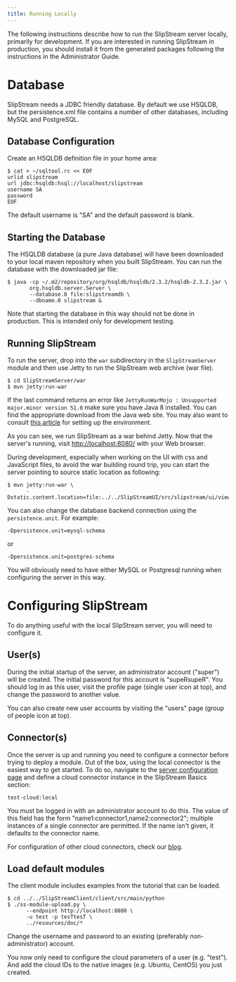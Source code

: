 ```yaml
---
title: Running Locally
---
```


The following instructions describe how to run the SlipStream server
locally, primarily for development.  If you are interested in running
SlipStream in production, you should install it from the generated
packages following the instructions in the Administrator Guide.

# Database

SlipStream needs a JDBC friendly database. By default we use HSQLDB,
but the persistence.xml file contains a number of other databases,
including MySQL and PostgreSQL.

## Database Configuration

Create an HSQLDB definition file in your home area:

    $ cat > ~/sqltool.rc << EOF
    urlid slipstream
    url jdbc:hsqldb:hsql://localhost/slipstream
    username SA
    password
    EOF

The default username is "SA" and the default password is blank.

## Starting the Database

The HSQLDB database (a pure Java database) will have been downloaded
to your local maven repository when you built SlipStream.  You can run
the database with the downloaded jar file:

    $ java -cp ~/.m2/repository/org/hsqldb/hsqldb/2.3.2/hsqldb-2.3.2.jar \
           org.hsqldb.server.Server \
           --database.0 file:slipstreamdb \
           --dbname.0 slipstream &

Note that starting the database in this way should not be done in
production.  This is intended only for development testing. 

## Running SlipStream

To run the server, drop into the `war` subdirectory in the
`SlipStreamServer` module and then use Jetty to run the SlipStream web
archive (war file). 

    $ cd SlipStreamServer/war
    $ mvn jetty:run-war

If the last command returns an error like `JettyRunWarMojo :
Unsupported major.minor version 51.0` make sure you have Java 8
installed.  You can find the appropriate download from the Java web
site.  You may also want to consult [this article][java-osx-setup] for
setting up the environment.

As you can see, we run SlipStream as a war behind Jetty.  Now that the
server's running, visit
[http://localhost:8080/](http://localhost:8080/) with your Web
browser.


During development, especially when working on the UI with css and
JavaScript files, to avoid the war building round trip, you can start
the server pointing to source static location as following:

    $ mvn jetty:run-war \
          -Dstatic.content.location=file:../../SlipStreamUI/src/slipstream/ui/views 

You can also change the database backend connection using the
`persistence.unit`. For example:

    -Dpersistence.unit=mysql-schema

or

    -Dpersistence.unit=postgres-schema

You will obviously need to have either MySQL or Postgresql running
when configuring the server in this way.

# Configuring SlipStream

To do anything useful with the local SlipStream server, you will need
to configure it.  

## User(s)

During the initial startup of the server, an administrator account
("super") will be created.  The initial password for this account is
"supeRsupeR".  You should log in as this user, visit the profile page
(single user icon at top), and change the password to another value.

You can also create new user accounts by visiting the "users" page
(group of people icon at top).

## Connector(s)

Once the server is up and running you need to configure a connector
before trying to deploy a module. Out of the box, using the local
connector is the easiest way to get started. To do so, navigate to the
[server configuration page](http://localhost:8080/configuration) and
define a cloud connector instance in the SlipStream Basics section:

    test-cloud:local

You must be logged in with an administrator account to do this.  The
value of this field has the form "name1:connector1,name2:connector2";
multiple instances of a single connector are permitted.  If the name
isn't given, it defaults to the connector name.

For configuration of other cloud connectors, check our
[blog](http://sixsq.com/blog/index.html).

## Load default modules

The client module includes examples from the tutorial that can be
loaded.

    $ cd ../../SlipStreamClient/client/src/main/python
    $ ./ss-module-upload.py \
          --endpoint http://localhost:8080 \
          -u test -p tesTtesT \
          ../resources/doc/*

Change the username and password to an existing (preferably
non-administrator) account.

You now only need to configure the cloud parameters of a user
(e.g. "test"). And add the cloud IDs to the native images
(e.g. Ubuntu, CentOS) you just created.


[java-osx-setup]: http://www.jayway.com/2013/03/08/configuring-maven-to-use-java-7-on-mac-os-x/
